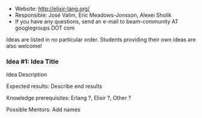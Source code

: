* Website: http://elixir-lang.org/
* Responsible: José Valim, Eric Meadows-Jonsson, Alexei Sholik
* If you have any questions, send an e-mail to beam-community AT googlegroups DOT com

Ideas are listed in no particular order. Students providing their own ideas are also welcome!

### Idea #1: Idea Title

Idea Description

Expected results: Describe end results

Knowledge prerequisites: Erlang ?, Elixir ?, Other ?

Possible Mentors: Add names